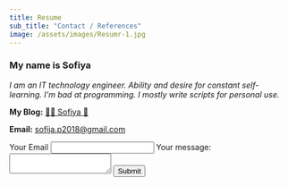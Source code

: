 ```yaml
---
title: Resume
sub_title: "Contact / References"
image: /assets/images/Resumr-1.jpg
---
```


### My name is Sofiya

_I am an IT technology engineer. Ability and desire for constant self-learning. I'm bad at programming. I mostly write scripts for personal use._

**My Blog:** [🌸🐳 Sofiya 👋](https://sofi2025-cpu.github.io/)

**Email:** <sofija.p2018@gmail.com>

<form action="https://formspree.io/f/xrbqprze" method="POST">
  <label for="email">Your Email</label>
  <input name="Email" id="email" type="email">
  <label>Your message:<textarea name="message"></textarea></label>
  <button type="submit">Submit</button>
</form>

<!--
<a id="footer"></a>  
<img src="/assets/images/footer.svg" width="auto" />
-->
